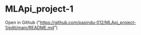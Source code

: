 # MLApi_project-1
Open in Github ("https://github.com/pasindu-012/MLApi_project-1/edit/main/README.md")
